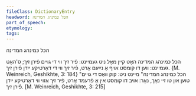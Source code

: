 ```yaml
---
fileClass: DictionaryEntry
headword: הכּל כּמינהג המדינה
part_of_speech: 
etymology: 
tags: 
---
```

הכּל כּמינהג המדינה
 
הכּל כּמינהג המדינה האָט קיין מאָל ניט געמיינט: פֿיר זיך ווי די גויים פֿירן זיך; ס'האָט געמיינט: ווען דו קומסט אויף אַ נײַעם אָרט, פֿיר זיך ווי די דאָרטיקע ייִדן פֿירן זיך.
{M. Weinreich, Geshikhte, 3: 184}
"הכל כמינהג המדינה" מיינט ניט: קוק וואָס די גויים טוען און טו זיי נאָך, נאָר: אויב דו קומסט אין אַ פֿרעמד אָרט, פֿיר זיך אַזוי ווי דאָרטיקע ייִדן פֿירן זיך.
[M. Weinreich, Geshikhte, 3: 215]